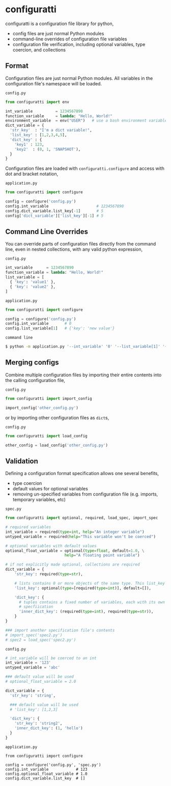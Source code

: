 configuratti
============

configuratti is a configuration file library for python,

+ config files are just normal Python modules
+ command-line overrides of configuration file variables
+ configuration file verification, including optional variables, type coercion,
  and collections

Format
------

Configuration files are just normal Python modules. All variables in the
configuration file's namespace will be loaded.

`config.py`

```python
from configuratti import env

int_variable          = 1234567890
function_variable     = lambda: "Hello, World!"
environment_variable  = env("USER")   # use a bash environment variable
dict_variable = {
  'str_key'  : "I'm a dict variable!",
  'list_key' : [1,2,3,4,5],
  'dict_key' : {
    'key1' : 123,
    'key2'  : (0, 1, 'SNAPSHOT'),
  }
}
```

Configuration files are loaded with `configuratti.configure` and access with
dot and bracket notation,

`application.py`

```python
from configuratti import configure

config = configure('config.py')
config.int_variable                     # 1234567890
config.dict_variable.list_key[-1]       # 5
config['dict_variable']['list_key'][-1] # 5
```

Command Line Overrides
----------------------

You can override parts of configuration files directly from the command line,
even in nested collections, with any valid python expression,

`config.py`

```python
int_variable      = 1234567890
function_variable = lambda: "Hello, World!"
list_variable = [
  { 'key': 'value1' },
  { 'key': 'value2' },
]
```

`application.py`

```python
from configuratti import configure

config = configure('config.py')
config.int_variable       # 0
config.list_variable[1]   # {'key': 'new value'}
```

`command line`

```bash
$ python -m application.py '--int_variable' '0' '--list_variable[1]' '{"key": "new value"}'
```

Merging configs
---------------

Combine multiple configuration files by importing their entire contents into
the calling configuration file,

`config.py`

```python
from configuratti import import_config

import_config('other_config.py')
```

or by importing other configuration files as `dict`s,

`config.py`

```python
from configuratti import load_config

other_config = load_config('other_config.py')
```

Validation
----------

Defining a configuration format specification allows one several benefits,

+ type coercion
+ default values for optional variables
+ removing un-specified variables from configuration file (e.g. imports,
  temporary variables, etc)

`spec.py`

```python
from configuratti import optional, required, load_spec, import_spec

# required variables
int_variable = required(type=int, help="An integer variable")
untyped_variable = required(help="This variable won't be coerced")

# optional variables with default values
optional_float_variable = optional(type=float, default=1.0, \
                          help="A floating point variable")

# if not explicitly made optional, collections are required
dict_variable = {
    'str_key': required(type=str),

    # lists contains 0 or more objects of the same type. This list_key is optional.
    'list_key': optional(type=[required(type=int)], default=[]),

    'dict_key': {
      # tuples contains a fixed number of variables, each with its own
      # specfiication
      'inner_dict_key': (required(type=int), required(type=str)),
    }
}

### import another specification file's contents
# import_spec('spec2.py')
# spec2 = load_spec('spec2.py')
```

`config.py`

```python
# int_variable will be coerced to an int
int_variable = '123'
untyped_variable = 'abc'

### default value will be used
# optional_float_variable = 2.0

dict_variable = {
  'str_key': 'string',

  ### default value will be used
  # 'list_key': [1,2,3]

  'dict_key': {
    'str_key': 'string2',
    'inner_dict_key': (1, 'hello')
  }
}
```

`application.py`

```
from configuratti import configure

config = configure('config.py', 'spec.py')
config.int_variable            # 123
config.optional_float_variable # 1.0
config.dict_variable.list_key  # []
```
